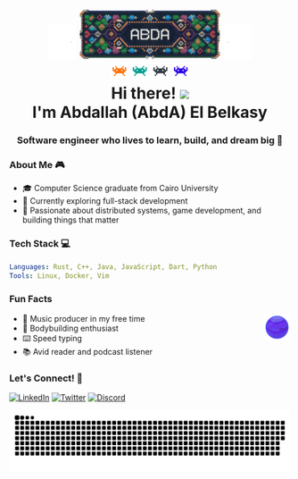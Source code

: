 <h1 align="center">
      <div> <img src="Assets/lefts.gif" width="10%"/> <img src="Assets/AbdA.png" alt="GitHub Banner" width="50%" /> <img src="Assets/right.gif" width="10%"/></div>
      <div> <img src="Assets/alien_1.gif" width="6%"/> <img src="Assets/alien_2.gif" width="6%"/> <img src="Assets/alien_3.gif" width="6%"/> <img src="Assets/alien_4.gif" width="6%"/> </div>
      Hi there! <img src="https://user-images.githubusercontent.com/42378118/110234147-e3259600-7f4e-11eb-95be-0c4047144dea.gif" width="30">
      <br>  I'm Abdallah (AbdA) El Belkasy
</h1>
<h3 align="center">Software engineer who lives to learn, build, and dream big 🚀</h3>

### About Me 🎮

- 🎓 Computer Science graduate from Cairo University
- 🎯 Currently exploring full-stack development
- 🌟 Passionate about distributed systems, game development, and building things that matter

### Tech Stack 💻

```yaml
Languages: Rust, C++, Java, JavaScript, Dart, Python
Tools: Linux, Docker, Vim
```

### Fun Facts

- 🎵 Music producer in my free time
  <img src="Assets/planet.gif" align="right" width="10%"/>
- 💪 Bodybuilding enthusiast
- ⌨️ Speed typing
- 📚 Avid reader and podcast listener

### Let's Connect! 🤝

[![LinkedIn](https://img.shields.io/badge/LinkedIn-0077B5?style=for-the-badge&logo=linkedin&logoColor=white)](https://linkedin.com/in/abdallahelbelkasy)
[![Twitter](https://img.shields.io/badge/Twitter-1DA1F2?style=for-the-badge&logo=twitter&logoColor=white)](https://twitter.com/abdaishere)
[![Discord](https://img.shields.io/badge/Discord-5865F2?style=for-the-badge&logo=discord&logoColor=white)](https://discord.com/users/421742071523704832)

<picture>
  <source media="(prefers-color-scheme: dark)" srcset="https://raw.githubusercontent.com/abdaishere/abdaishere/output/github-snake-dark.svg" />
  <source media="(prefers-color-scheme: light)" srcset="https://raw.githubusercontent.com/abdaishere/abdaishere/output/github-snake.svg" />
  <img alt="github-snake" src="https://raw.githubusercontent.com/abdaishere/abdaishere/output/github-snake.svg" />
</picture>
